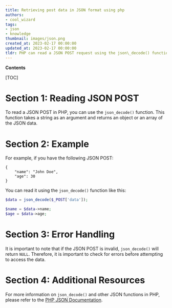 ```yaml
---
title: Retrieving post data in JSON format using php
authors:
- cool_wizard
tags:
- json
- knowledge
thumbnail: images/json.png
created_at: 2023-02-17 00:00:00
updated_at: 2023-02-17 00:00:00
tldr: PHP can read a JSON POST request using the json\_decode() function.
---
```


**Contents**

[TOC]

# Section 1: Reading JSON POST

To read a JSON POST in PHP, you can use the `json_decode()` function. This function takes a string as an argument and returns an object or an array of the JSON data.

# Section 2: Example

For example, if you have the following JSON POST:

```
{
    "name": "John Doe",
    "age": 30
}
```

You can read it using the `json_decode()` function like this:

```php
$data = json_decode($_POST['data']);

$name = $data->name;
$age = $data->age;
```

# Section 3: Error Handling

It is important to note that if the JSON POST is invalid, `json_decode()` will return `NULL`. Therefore, it is important to check for errors before attempting to access the data.

# Section 4: Additional Resources

For more information on `json_decode()` and other JSON functions in PHP, please refer to the [PHP JSON Documentation](https://www.php.net/manual/en/book.json.php).
